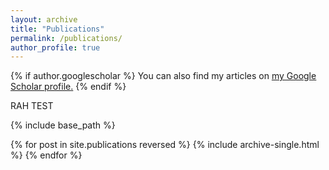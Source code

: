 ```yaml
---
layout: archive
title: "Publications"
permalink: /publications/
author_profile: true
---
```


{% if author.googlescholar %}
  You can also find my articles on <u><a href="{{https://scholar.google.com/citations?user=wnkr0FYAAAAJ&hl=en}}">my Google Scholar profile</a>.</u>
{% endif %}

RAH TEST

{% include base_path %}

{% for post in site.publications reversed %}
  {% include archive-single.html %}
{% endfor %}
